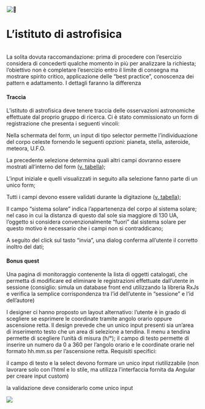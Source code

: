 

![🎱](data:image/gif;base64,R0lGODlhAQABAIAAAP///wAAACH5BAEAAAAALAAAAAABAAEAAAICRAEAOw==)![🎱](https://notion-emojis.s3-us-west-2.amazonaws.com/prod/svg-twitter/1f3b1.svg)

L’istituto di astrofisica
=========================







![🧑🏻‍💻](data:image/gif;base64,R0lGODlhAQABAIAAAP///wAAACH5BAEAAAAALAAAAAABAAEAAAICRAEAOw==)

La solita dovuta raccomandazione: prima di procedere con l’esercizio considera di concederti qualche momento in più per analizzare la richiesta; l’obiettivo non è completare l’esercizio entro il limite di consegna ma mostrare spirito critico, applicazione delle “best practice”, conoscenza dei pattern e adattamento. I dettagli faranno la differenza ![🙂](data:image/gif;base64,R0lGODlhAQABAIAAAP///wAAACH5BAEAAAAALAAAAAABAAEAAAICRAEAOw==)​

#### Traccia

L’istituto di astrofisica deve tenere traccia delle osservazioni astronomiche effettuate dal proprio gruppo di ricerca. Ci è stato commissionato un form di registrazione che presenta i seguenti vincoli:

Nella schermata del form, un input di tipo selector permette l’individuazione del corpo celeste fornendo le seguenti opzioni: pianeta, stella, asteroide, meteora, U.F.O.

La precedente selezione determina quali altri campi dovranno essere mostrati all’interno del form ([v. tabella](/936cfbdfe2164a6e9c89b7b3f58f1dbb?pvs=25#b910384d9c76475a895a89947f9f1999));

L’input iniziale e quelli visualizzati in seguito alla selezione fanno parte di un unico form;

Tutti i campi devono essere validati durante la digitazione ([v. tabella](/936cfbdfe2164a6e9c89b7b3f58f1dbb?pvs=25#ade73229c1f7413093ff4182ae53e4ca));

Il campo “sistema solare” indica l’appartenenza del corpo al sistema solare; nel caso in cui la distanza di questo dal sole sia maggiore di 130 UA, l’oggetto si considera convenzionalmente “fuori” dal sistema solare per questo motivo è necessario che i campi non si contraddicano;

A seguito del click sul tasto “invia”, una dialog conferma all’utente il corretto inoltro del dati;

#### Bonus quest

Una pagina di monitoraggio contenente la lista di oggetti catalogati, che permetta di modificare ed eliminare le registrazioni effettuate dall’utente in sessione (consiglio: simula un database front end utilizzando la libreria RxJs e verifica la semplice corrispondenza tra l’id dell’utente in “sessione” e l’id dell’autore)

I designer ci hanno proposto un layout alternativo: l’utente è in grado di scegliere se esprimere le coordinate tramite angolo orario oppure ascensione retta. Il design prevede che un unico input presenti sia un’area di inserimento testo che un area di selezione a tendina. Il menu a tendina permette di scegliere l’unità di misura (h/°); il campo di testo permette di inserire un numero da 0 a 360 per l’angolo orario e le coordinate orarie nel formato hh.mm.ss per l’ascensione retta. Requisiti specifici:

il campo di testo e la select devono formare un unico input riutilizzabile (non lavorare solo con l’html e lo stile, ma utilizza l’interfaccia fornita da Angular per creare input custom)

la validazione deve considerarlo come unico input

![](/image/https%3A%2F%2Fprod-files-secure.s3.us-west-2.amazonaws.com%2F34db648b-a762-4f77-ad9d-e828861ace27%2Fcb6cb0cd-b418-4f3d-b470-e1b573ef4288%2FScreenshot_2023-11-17_alle_12.11.33.png?table=block&id=f89c54b1-f293-425c-99f7-f69cc0a7e797&spaceId=34db648b-a762-4f77-ad9d-e828861ace27&width=2000&userId=&cache=v2)



